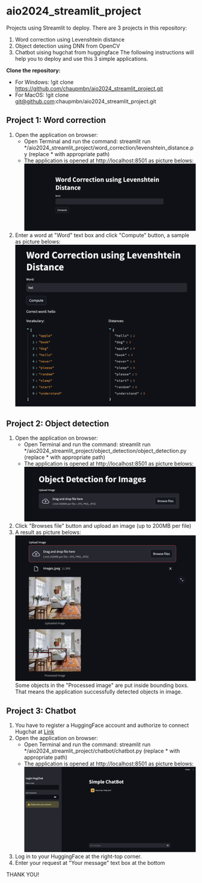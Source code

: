 # aio2024_streamlit_project
Projects using Streamlit to deploy. There are 3 projects in this repository:
1. Word correction using Levenshtein distance
2. Object detection using DNN from OpenCV 
3. Chatbot uising hugchat from huggingface
The following instructions will help you to deploy and use this 3 simple applications.

**Clone the repository:**
+ For Windows: !git clone https://github.com/chaupmbn/aio2024_streamlit_project.git
+ For MacOS: !git clone git@github.com:chaupmbn/aio2024_streamlit_project.git

## Project 1: Word correction
1. Open the application on browser:
    + Open Terminal and run the command: streamlit run */aio2024_streamlit_project/word_correction/levenshtein_distance.py (replace * with appropriate path)
    + The application is opened at http://localhost:8501 as picture belows:
    ![Application opened successfully](image.png)
2. Enter a word at "Word" text box and click "Compute" button, a sample as picture belows:
    ![Sample](image-1.png)

## Project 2: Object detection
1. Open the application on browser:
    + Open Terminal and run the command: streamlit run */aio2024_streamlit_project/object_detection/object_detection.py (replace * with appropriate path)
    + The application is opened at http://localhost:8501 as picture belows:
    ![Application opened successfully](image-2.png)
2. Click "Browses file" button and upload an image (up to 200MB per file)
3. A result as picture belows:
    ![Sample](image-3.png)
    Some objects in the "Processed image" are put inside bounding boxs. That means the application successfully detected objects in image.

## Project 3: Chatbot
1. You have to register a HuggingFace account and authorize to connect Hugchat at [Link](https://huggingface.co/chat/)
2. Open the application on browser:
    + Open Terminal and run the command: streamlit run */aio2024_streamlit_project/chatbot/chatbot.py (replace * with appropriate path)
    + The application is opened at http://localhost:8501 as picture belows:
    ![Application opened successfully](image-4.png)
3. Log in to your HuggingFace at the right-top corner.
4. Enter your request at "Your message" text box at the bottom

THANK YOU!
    

